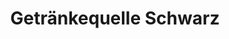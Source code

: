 ---
title: "Getränkequelle Schwarz"
url: /herrsching-a-ammersee/getraenkequelle-schwarz/
shop: Getränke
---